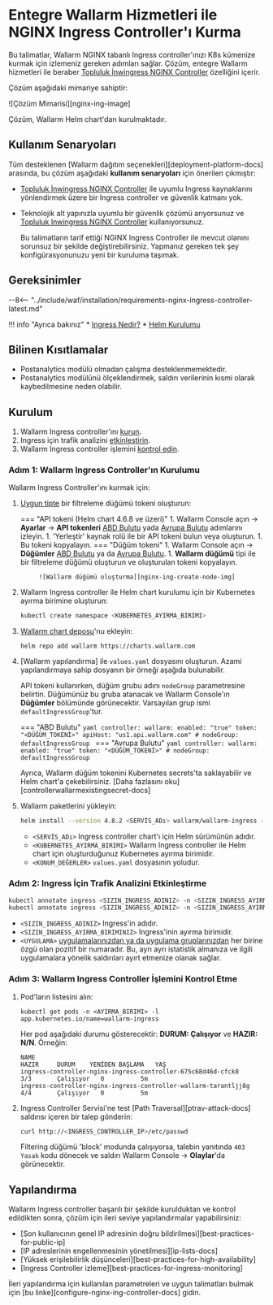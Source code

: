 # Entegre Wallarm Hizmetleri ile NGINX Ingress Controller'ı Kurma

Bu talimatlar, Wallarm NGINX tabanlı Ingress controller'ınızı K8s kümenize kurmak için izlemeniz gereken adımları sağlar. Çözüm, entegre Wallarm hizmetleri ile beraber [Topluluk İnwingress NGINX Controller](https://github.com/kubernetes/ingress-nginx) özelliğini içerir.

Çözüm aşağıdaki mimariye sahiptir:

![Çözüm Mimarisi][nginx-ing-image]

Çözüm, Wallarm Helm chart'dan kurulmaktadır.

## Kullanım Senaryoları

Tüm desteklenen [Wallarm dağıtım seçenekleri][deployment-platform-docs] arasında, bu çözüm aşağıdaki **kullanım senaryoları** için önerilen çıkmıştır:

* [Topluluk İnwingress NGINX Controller](https://github.com/kubernetes/ingress-nginx) ile uyumlu Ingress kaynaklarını yönlendirmek üzere bir Ingress controller ve güvenlik katmanı yok.
* Teknolojik alt yapınızla uyumlu bir güvenlik çözümü arıyorsunuz ve [Topluluk Inwingress NGINX Controller](https://github.com/kubernetes/ingress-nginx) kullanıyorsunuz.

    Bu talimatların tarif ettiği NGINX Ingress Controller ile mevcut olanını sorunsuz bir şekilde değiştirebilirsiniz. Yapmanız gereken tek şey konfigürasyonunuzu yeni bir kuruluma taşımak. 

## Gereksinimler

--8<-- "../include/waf/installation/requirements-nginx-ingress-controller-latest.md"

!!! info "Ayrıca bakınız"
    * [Ingress Nedir?](https://kubernetes.io/docs/concepts/services-networking/ingress/)
    * [Helm Kurulumu](https://helm.sh/docs/intro/install/)

## Bilinen Kısıtlamalar

* Postanalytics modülü olmadan çalışma desteklenmemektedir.
* Postanalytics modülünü ölçeklendirmek, saldırı verilerinin kısmi olarak kaybedilmesine neden olabilir.

## Kurulum

1. Wallarm Ingress controller'ını [kurun](#step-1-installing-the-wallarm-ingress-controller).
2. Ingress için trafik analizini [etkinleştirin](#step-2-enabling-traffic-analysis-for-your-ingress).
3. Wallarm Ingress controller işlemini [kontrol edin](#step-3-checking-the-wallarm-ingress-controller-operation).

### Adım 1: Wallarm Ingress Controller'ın Kurulumu

Wallarm Ingress Controller'ını kurmak için:

1. [Uygun tipte](node-token-types)  bir filtreleme düğümü tokeni oluşturun:

    === "API tokeni (Helm chart 4.6.8 ve üzeri)"
        1. Wallarm Console açın → **Ayarlar** → **API tokenleri** [ABD Bulutu](https://us1.my.wallarm.com/settings/api-tokens) yada [Avrupa Bulutu](https://my.wallarm.com/settings/api-tokens) adımlarını izleyin.
        1. 'Yerleştir' kaynak rolü ile bir API tokeni bulun veya oluşturun.
        1. Bu tokeni kopyalayın.
    === "Düğüm tokeni"
        1. Wallarm Console açın → **Düğümler** [ABD Bulutu](https://us1.my.wallarm.com/nodes) ya da [Avrupa Bulutu](https://my.wallarm.com/nodes).
        1. **Wallarm düğümü** tipi ile bir filtreleme düğümü oluşturun ve oluşturulan tokeni kopyalayın.
            
            ![Wallarm düğümü oluşturma][nginx-ing-create-node-img]
1. Wallarm Ingress controller ile Helm chart kurulumu için bir Kubernetes ayırma birimine oluşturun:

    ```bash
    kubectl create namespace <KUBERNETES_AYIRMA_BIRIMI>
    ```
1. [Wallarm chart deposu](https://charts.wallarm.com/)'nu ekleyin:
    
    ```
    helm repo add wallarm https://charts.wallarm.com
    ```
1. [Wallarm yapılandırma] ile `values.yaml` dosyasını oluşturun. Azami yapılandırmaya sahip dosyanın bir örneği aşağıda bulunabilir.

    API tokeni kullanırken, düğüm grubu adını `nodeGroup` parametresine belirtin. Düğümünüz bu gruba atanacak ve Wallarm Console'ın **Düğümler** bölümünde görünecektir. Varsayılan grup ismi `defaultIngressGroup`'tur.

    === "ABD Bulutu"
        ```yaml
        controller:
          wallarm:
            enabled: "true"
            token: "<DÜĞÜM_TOKENİ>"
            apiHost: "us1.api.wallarm.com"
            # nodeGroup: defaultIngressGroup
        ```
    === "Avrupa Bulutu"
        ```yaml
        controller:
          wallarm:
            enabled: "true"
            token: "<DÜĞÜM_TOKENİ>"
            # nodeGroup: defaultIngressGroup
        ```
    
    Ayrıca, Wallarm düğüm tokenini Kubernetes secrets'ta saklayabilir ve Helm chart'a çekebilirsiniz. [Daha fazlasını oku][controllerwallarmexistingsecret-docs]
1. Wallarm paketlerini yükleyin:

    ``` bash
    helm install --version 4.8.2 <SERVİS_ADı> wallarm/wallarm-ingress -n <KUBERNETES_AYIRMA_BIRIMI> -f <KONUM_DEĞERLER>
    ```

    * `<SERVİS_ADı>` Ingress controller chart'ı için Helm sürümünün adıdır.
    * `<KUBERNETES_AYIRMA_BIRIMI>` Wallarm Ingress controller ile Helm chart için oluşturduğunuz Kubernetes ayırma birimidir.
    * `<KONUM_DEĞERLER>` `values.yaml` dosyasının yoludur.

### Adım 2: Ingress İçin Trafik Analizini Etkinleştirme

``` bash
kubectl annotate ingress <SIZIN_INGRESS_ADINIZ> -n <SIZIN_INGRESS_AYIRMA_BIRIMINIZ> nginx.ingress.kubernetes.io/wallarm-mode=monitoring
kubectl annotate ingress <SIZIN_INGRESS_ADINIZ> -n <SIZIN_INGRESS_AYIRMA_BIRIMINIZ> nginx.ingress.kubernetes.io/wallarm-application=<UYGULAMA>
```
* `<SIZIN_INGRESS_ADINIZ>` Ingress'in adıdır.
* `<SIZIN_INGRESS_AYIRMA_BIRIMINIZ>` Ingress'inin ayırma birimidir.
* `<UYGULAMA>` [uygulamalarınızdan ya da uygulama gruplarınızdan](application-docs) her birine özgü olan pozitif bir numaradır. Bu, ayrı ayrı istatistik almanıza ve ilgili uygulamalara yönelik saldırıları ayırt etmenize olanak sağlar.

### Adım 3: Wallarm Ingress Controller İşlemini Kontrol Etme

1. Pod'ların listesini alın:
    ```
    kubectl get pods -n <AYIRMA_BIRIMI> -l app.kubernetes.io/name=wallarm-ingress
    ```

    Her pod aşağıdaki durumu gösterecektir:  **DURUM: Çalışıyor** ve **HAZIR: N/N**. Örneğin:

    ```
    NAME                                                              HAZIR     DURUM    YENİDEN BAŞLAMA   YAŞ
    ingress-controller-nginx-ingress-controller-675c68d46d-cfck8      3/3       Çalışıyor   0          5m
    ingress-controller-nginx-ingress-controller-wallarm-tarantljj8g   4/4       Çalışıyor   0          5m
    ```
2. Ingress Controller Servisi'ne test [Path Traversal][ptrav-attack-docs] saldırısı içeren bir talep gönderin:

    ```bash
    curl http://<INGRESS_CONTROLLER_IP>/etc/passwd
    ```

    Filtering düğümü 'block' modunda çalışıyorsa, talebin yanıtında `403 Yasak` kodu dönecek ve saldırı Wallarm Console → **Olaylar**'da görünecektir.

## Yapılandırma

Wallarm Ingress controller başarılı bir şekilde kurulduktan ve kontrol edildikten sonra, çözüm için ileri seviye yapılandırmalar yapabilirsiniz:

* [Son kullanıcının genel IP adresinin doğru bildirilmesi][best-practices-for-public-ip]
* [IP adreslerinin engellenmesinin yönetilmesi][ip-lists-docs]
* [Yüksek erişilebilirlik düşünceleri][best-practices-for-high-availability]
* [Ingress Controller izleme][best-practices-for-ingress-monitoring]

İleri yapılandırma için kullanılan parametreleri ve uygun talimatları bulmak için [bu linke][configure-nginx-ing-controller-docs] gidin.